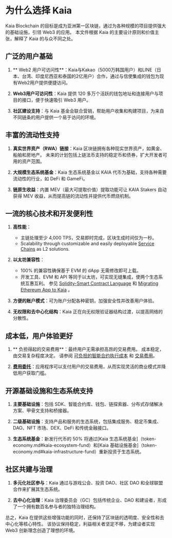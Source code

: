 # 为什么选择 Kaia

Kaia Blockchain 的目标是成为亚洲第一区块链，通过为各种规模的项目提供强大的基础设施，引领 Web3 的应用。 本文件根据 Kaia 的主要设计原则和价值主张，解释了 Kaia 的与众不同之处。

## 广泛的用户基础

1. \*\* Web2 用户可访问性\*\*：Kaia与Kakao（5000万韩国用户）和LINE（日本、台湾、印度尼西亚和泰国的2亿用户）合作，通过与信使集成的钱包为现有Web2用户提供便捷访问。

2. **Web3用户可访问性**：Kaia 提供 120 多万个活跃的钱包地址和连接用户与项目的接口，便于快速吸引 Web3 用户。

3. **社区建设支持**：与 Kaia 基金会联合营销，帮助用户收集和构建项目，为来自不同链条的用户提供一个易于访问的环境。

## 丰富的流动性支持

1. **真实世界资产（RWA）链接**：Kaia 区块链拥有各种现实世界资产，如黄金、船舶和房地产。 未来的计划包括上链法币支持的稳定币和债券，扩大开发者可用的资产范围。

2. **大规模生态系统基金**：Kaia 生态系统基金以 KAIA 代币为基础，支持各种需要流动性的行业，如 DeFi 和 GameFi。

3. **链原生收益**：内置 MEV（最大可提取价值）提取功能可让 KAIA Stakers 自动获得 MEV 收益，从而提高链的流动性并提供代币燃烧机制。

## 一流的核心技术和开发便利性

1. **高性能**：
   - 主链处理至少 4,000 TPS，交易即时完成，区块生成时间仅为一秒。
   - Scalability through customizable and easily deployable [Service Chains](scaling-solutions.md#service-chain) as <LinkWithTooltip tooltip="L2 (layer 2) blockchains act as an additional<br />  layer that helps the main blockchain handle<br />  more transactions more efficiently.">L2</LinkWithTooltip> solutions.

2. **以太坊兼容性**：
   - 100% 的兼容性确保基于 EVM 的 dApp 无需修改即可上载。
   - 开发工具、EVM 和 API 等同于以太坊，可实现无缝集成，使两个生态系统互惠互利。 参见 [Solidity-Smart Contract Language](../build/smart-contracts/solidity-smart-contract-language.md) 和 [Migrating Ethereum App to Kaia](../build/tutorials/migrating-ethereum-app-to-kaia.mdx) 。

3. **方便的账户模式**：可为账户分配各种密钥，加强安全性并改善用户体验。

4. **无权限和去中心化结构**：Kaia 正在向无权限验证器结构过渡，以提高网络的分散性。

## 成本低，用户体验更好

1. \*\* 负担得起的交易费用\*\*：最终用户无需承担高昂的交易费用。 成本稳定，由交易复杂程度决定。 请参阅 [可负担的智能合约执行成本](computation/kaia-smart-contract.md#affordable-smart-contract-execution-cost) 和 [交易费用](transaction-fees/transaction-fees.md)。

2. **[费用委托](./transactions/transactions.md#fee-delegation)**：应用程序可以支付用户的交易费用，从而实现灵活的商业模式并降低用户获取门槛。

## 开源基础设施和生态系统支持

1. **主要基础设施**：包括 SDK、智能合约库、钱包、链探索器、分布式存储解决方案、甲骨文支持和桥接器。

2. **二级基础设施**：支持产品和服务的生态系统，包括集成服务、稳定币集成、DAO、NFT 市场、DEX、DeFi 和传统金融接口。

3. **生态系统基金**：新发行代币的 50% 将通过[Kaia 生态系统基金]（token-economy.md#kaia-ecosystem-fund）和[Kaia 基础设施基金]（token-economy.md#kaia-infrastructure-fund）重新投资于生态系统。

## 社区共建与治理

1. **多元化社区参与**：Kaia 通过与游戏公会、投资 DAO、社区 DAO 和全球联盟合作来扩展其生态系统。

2. **去中心化治理**：Kaia 治理委员会（GC）包括传统企业、DAO 和建设者，形成了一个拥有数百名参与者的独特治理结构。

总之，Kaia 在提供这些增强功能的同时，还保持了区块链的透明度、安全性和去中心化等核心特性。 该协议保持稳定，利益相关者坚定不移，为建设者实现 Web3 创新理念创造了理想的环境。
